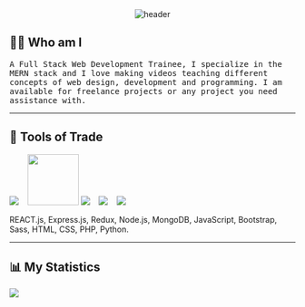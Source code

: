 <div align="center">
  <img src="https://ik.imagekit.io/y67cxinvdf/YouTube_Banner_JxjyaZXNXe4J.png" alt="header"/>
</div>

<h2 align="left"> 👨‍💻 Who am I</h2>
<p align="left">
  <samp>
    A Full Stack Web Development Trainee, I specialize in the MERN stack and I love making videos teaching different concepts of web design, development and programming. I am available for freelance projects or any project you need assistance with.
  </samp>
</p>

<hr>

<h2 align="left"> 🔭 Tools of Trade</h2>
<p align="left">
  <img src="https://img.icons8.com/color/96/000000/mongodb.png"/>&nbsp;&nbsp;&nbsp;
  <img src="https://ik.imagekit.io/y67cxinvdf/express_mU3LPzfzdiHG.png" width="90px">
  <img src="https://img.icons8.com/plasticine/100/000000/react.png"/>&nbsp;&nbsp;&nbsp;
  <img src="https://img.icons8.com/color/96/000000/nodejs.png"/>&nbsp;&nbsp;&nbsp;
  <img src="https://img.icons8.com/color/96/000000/bootstrap.png"/>&nbsp;&nbsp;&nbsp;
</p>
<p align="left">REACT.js, Express.js, Redux, Node.js, MongoDB, JavaScript, Bootstrap, Sass, HTML, CSS, PHP, Python.</p>

<hr>

<h2 align="left"> 📊 My Statistics</h2>
<p align="left">
  
  <img src="https://github-readme-stats.vercel.app/api?username=bradleymubenga777&show_icons=true&theme=tokyonight&line_height=48" />

</p>
